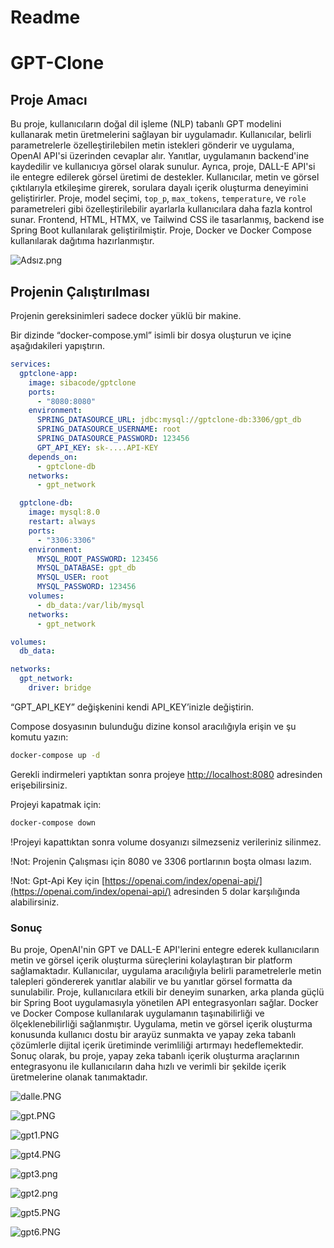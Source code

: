# Readme

# GPT-Clone

## Proje Amacı

Bu proje, kullanıcıların doğal dil işleme (NLP) tabanlı GPT modelini kullanarak metin üretmelerini sağlayan bir uygulamadır. Kullanıcılar, belirli parametrelerle özelleştirilebilen metin istekleri gönderir ve uygulama, OpenAI API'si üzerinden cevaplar alır. Yanıtlar, uygulamanın backend'ine kaydedilir ve kullanıcıya görsel olarak sunulur. Ayrıca, proje, DALL-E API'si ile entegre edilerek görsel üretimi de destekler. Kullanıcılar, metin ve görsel çıktılarıyla etkileşime girerek, sorulara dayalı içerik oluşturma deneyimini geliştirirler. Proje, model seçimi, `top_p`, `max_tokens`, `temperature`, ve `role` parametreleri gibi özelleştirilebilir ayarlarla kullanıcılara daha fazla kontrol sunar. Frontend, HTML, HTMX, ve Tailwind CSS ile tasarlanmış, backend ise Spring Boot kullanılarak geliştirilmiştir. Proje, Docker ve Docker Compose kullanılarak dağıtıma hazırlanmıştır.

![Adsız.png](Adsz.png)

## Projenin Çalıştırılması

Projenin gereksinimleri sadece docker yüklü bir makine.

Bir dizinde “docker-compose.yml” isimli bir dosya oluşturun ve içine aşağıdakileri yapıştırın.

```yaml
services:
  gptclone-app:
    image: sibacode/gptclone
    ports:
      - "8080:8080"
    environment:
      SPRING_DATASOURCE_URL: jdbc:mysql://gptclone-db:3306/gpt_db
      SPRING_DATASOURCE_USERNAME: root
      SPRING_DATASOURCE_PASSWORD: 123456
      GPT_API_KEY: sk-....API-KEY
    depends_on:
      - gptclone-db
    networks:
      - gpt_network

  gptclone-db:
    image: mysql:8.0
    restart: always
    ports:
      - "3306:3306"
    environment:
      MYSQL_ROOT_PASSWORD: 123456
      MYSQL_DATABASE: gpt_db
      MYSQL_USER: root
      MYSQL_PASSWORD: 123456
    volumes:
      - db_data:/var/lib/mysql
    networks:
      - gpt_network

volumes:
  db_data:

networks:
  gpt_network:
    driver: bridge
```

“GPT_API_KEY” değişkenini kendi API_KEY’inizle değiştirin.

Compose dosyasının bulunduğu dizine konsol aracılığıyla erişin ve şu komutu yazın:

```bash
docker-compose up -d 
```

Gerekli indirmeleri yaptıktan sonra projeye [http://localhost:8080](http://localhost:8080/) adresinden erişebilirsiniz.

Projeyi kapatmak için:

```bash
docker-compose down
```

!Projeyi kapattıktan sonra volume dosyanızı silmezseniz verileriniz silinmez.

!Not: Projenin Çalışması için 8080 ve 3306 portlarının boşta olması lazım.

!Not: Gpt-Api Key için [https://openai.com/index/openai-api/](https://openai.com/index/openai-api/) adresinden 5 dolar karşılığında alabilirsiniz.

### Sonuç

Bu proje, OpenAI'nin GPT ve DALL-E API'lerini entegre ederek kullanıcıların metin ve görsel içerik oluşturma süreçlerini kolaylaştıran bir platform sağlamaktadır. Kullanıcılar, uygulama aracılığıyla belirli parametrelerle metin talepleri göndererek yanıtlar alabilir ve bu yanıtlar görsel formatta da sunulabilir. Proje, kullanıcılara etkili bir deneyim sunarken, arka planda güçlü bir Spring Boot uygulamasıyla yönetilen API entegrasyonları sağlar. Docker ve Docker Compose kullanılarak uygulamanın taşınabilirliği ve ölçeklenebilirliği sağlanmıştır. Uygulama, metin ve görsel içerik oluşturma konusunda kullanıcı dostu bir arayüz sunmakta ve yapay zeka tabanlı çözümlerle dijital içerik üretiminde verimliliği artırmayı hedeflemektedir. Sonuç olarak, bu proje, yapay zeka tabanlı içerik oluşturma araçlarının entegrasyonu ile kullanıcıların daha hızlı ve verimli bir şekilde içerik üretmelerine olanak tanımaktadır.

![dalle.PNG](dalle.png)

![gpt.PNG](gpt.png)

![gpt1.PNG](gpt1.png)

![gpt4.PNG](gpt4.png)

![gpt3.png](gpt3.png)

![gpt2.png](gpt2.png)

![gpt5.PNG](gpt5.png)

![gpt6.PNG](gpt6.png)